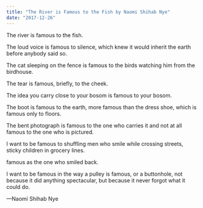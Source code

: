 ```yaml
---
title: "The River is Famous to the Fish by Naomi Shihab Nye"
date: "2017-12-26"
---
```


The river is famous to the fish.

The loud voice is famous to silence, which knew it would inherit the earth before anybody said so.

The cat sleeping on the fence is famous to the birds watching him from the birdhouse.

The tear is famous, briefly, to the cheek.

The idea you carry close to your bosom is famous to your bosom.

The boot is famous to the earth, more famous than the dress shoe, which is famous only to floors.

The bent photograph is famous to the one who carries it and not at all famous to the one who is pictured.

I want to be famous to shuffling men who smile while crossing streets, sticky children in grocery lines.

famous as the one who smiled back.

I want to be famous in the way a pulley is famous, or a buttonhole, not because it did anything spectacular, but because it never forgot what it could do.

—Naomi Shihab Nye
